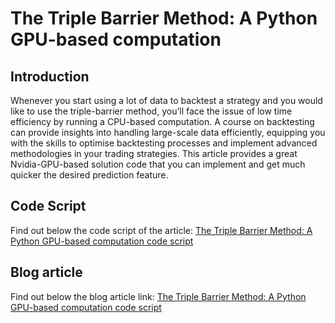 # The Triple Barrier Method: A Python GPU-based computation

## Introduction 
Whenever you start using a lot of data to backtest a strategy and you would like to use the triple-barrier method, you’ll face the issue of low time efficiency by running a CPU-based computation.
A course on backtesting can provide insights into handling large-scale data efficiently, equipping you with the skills to optimise backtesting processes and implement advanced methodologies in your trading strategies.
This article provides a great Nvidia-GPU-based solution code that you can implement and get much quicker the desired prediction feature.

## Code Script
Find out below the code script of the article:
[The Triple Barrier Method: A Python GPU-based computation
 code script](https://github.com/quantra-go-algo/Algorithmic-Trading-Code-Examples/blob/main/blog_articles/The-triple-barrier-method/triple_barrier_method_with_gpu.ipynb)
## Blog article 
Find out below the blog article link:
[The Triple Barrier Method: A Python GPU-based computation
 code script](https://blog.quantinsti.com/triple-barrier-method-gpu-python/)
